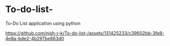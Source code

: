 # To-do-list-
To-Do List application using python


https://github.com/nish-r-k/To-do-list-/assets/131425233/c39602bb-3fe8-4e8a-bde2-4b297be663d0

